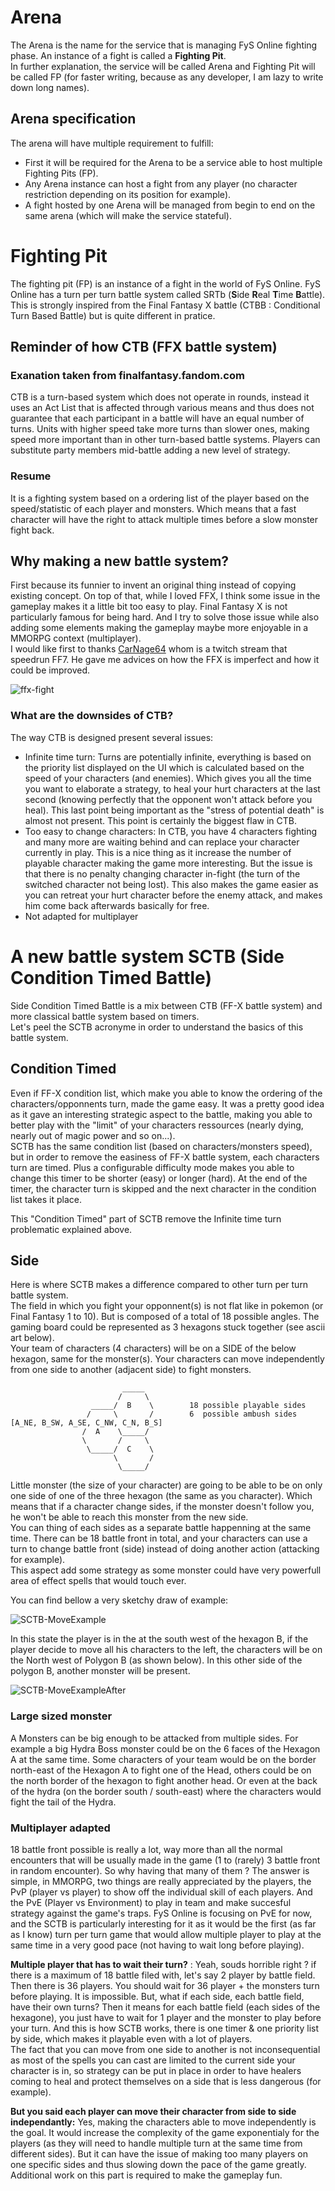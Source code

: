 # Arena 


The Arena is the name for the service that is managing FyS Online fighting phase. An instance of a fight is called a **Fighting Pit**.  
In further explanation, the service will be called Arena and Fighting Pit will be called FP (for faster writing, because as any developer, I am lazy to write down long names).

## Arena specification

The arena will have multiple requirement to fulfill:
* First it will be required for the Arena to be a service able to host multiple Fighting Pits (FP).
* Any Arena instance can host a fight from any player (no character restriction depending on its position for example).
* A fight hosted by one Arena will be managed from begin to end on the same arena (which will make the service stateful).

# Fighting Pit

The fighting pit (FP) is an instance of a fight in the world of FyS Online. FyS Online has a turn per turn battle system called SRTb (**S**ide **R**eal **T**ime **B**attle).  
This is strongly inspired from the Final Fantasy X battle (CTBB : Conditional Turn Based Battle) but is quite different in pratice.

## Reminder of how CTB (FFX battle system)

### Exanation taken from finalfantasy.fandom.com
CTB is a turn-based system which does not operate in rounds, instead it uses an Act List that is affected through various means and thus does not guarantee that each participant in a battle will have an equal number of turns. Units with higher speed take more turns than slower ones, making speed more important than in other turn-based battle systems. Players can substitute party members mid-battle adding a new level of strategy.  
  
### Resume
It is a fighting system based on a ordering list of the player based on the speed/statistic of each player and monsters. Which means that a fast character will have the right to attack multiple times before a slow monster fight back.

## Why making a new battle system?

First because its funnier to invent an original thing instead of copying existing concept. On top of that, while I loved FFX, I think some issue in the gameplay makes it a little bit too easy to play. Final Fantasy X is not particularly famous for being hard. And I try to solve those issue while also adding some elements making the gameplay maybe more enjoyable in a MMORPG context (multiplayer).  
I would like first to thanks [CarNage64](https://www.twitch.tv/carnage64) whom is a twitch stream that speedrun FF7. He gave me advices on how the FFX is imperfect and how it could be improved.

![ffx-fight](https://raw.githubusercontent.com/FreeYourSoul/FyS/master/doc/other/FFX-Fight.png)

### What are the downsides of CTB?

The way CTB is designed present several issues:
* Infinite time turn: Turns are potentially infinite, everything is based on the priority list displayed on the UI which is calculated based on the speed of your characters (and enemies). Which gives you all the time you want to elaborate a strategy, to heal your hurt characters at the last second (knowing perfectly that the opponent won't attack before you heal). This last point being important as the "stress of potential death" is almost not present. This point is certainly the biggest flaw in CTB.
* Too easy to change characters: In CTB, you have 4 characters fighting and many more are waiting behind and can replace your character currently in play. This is a nice thing as it increase the number of playable character making the game more interesting. But the issue is that there is no penalty changing character in-fight (the turn of the switched character not being lost). This also makes the game easier as you can retreat your hurt character before the enemy attack, and makes him come back afterwards basically for free.
* Not adapted for multiplayer

# A new battle system SCTB (Side Condition Timed Battle)

Side Condition Timed Battle is a mix between CTB (FF-X battle system) and more classical battle system based on timers.  
Let's peel the SCTB acronyme in order to understand the basics of this battle system.

## Condition Timed

Even if FF-X condition list, which make you able to know the ordering of the characters/opponnents turn, made the game easy. It was a pretty good idea as it gave an interesting strategic aspect to the battle, making you able to better play with the "limit" of your characters ressources (nearly dying, nearly out of magic power and so on...).  
SCTB has the same condition list (based on characters/monsters speed), but in order to remove the easiness of FF-X battle system, each characters turn are timed. Plus a configurable difficulty mode makes you able to change this timer to be shorter (easy) or longer (hard). At the end of the timer, the character turn is skipped and the next character in the condition list takes it place.  
  
This "Condition Timed" part of SCTB remove the Infinite time turn problematic explained above.

## Side

Here is where SCTB makes a difference compared to other turn per turn battle system.  
The field in which you fight your opponnent(s) is not flat like in pokemon (or Final Fantasy 1 to 10). But is composed of a total of 18 possible angles. The gaming board could be represented as 3 hexagons stuck together (see ascii art below).  
Your team of characters (4 characters) will be on a SIDE of the below hexagon, same for the monster(s). Your characters can move independently from one side to another (adjacent side) to fight monsters.
    
                             _____             
                            /     \          
                      _____/  B    \        18 possible playable sides  
                     /     \       /        6  possible ambush sides [A_NE, B_SW, A_SE, C_NW, C_N, B_S]  
                    /  A    \_____/           
                    \       /     \  
                     \_____/  C    \  
                           \       /   
                            \_____/  

Little monster (the size of your character) are going to be able to be on only one side of one of the three hexagon (the same as you character). Which means that if a character change sides, if the monster doesn't follow you, he won't be able to reach this monster from the new side.  
You can thing of each sides as a separate battle happenning at the same time. There can be 18 battle front in total, and your characters can use a turn to change battle front (side) instead of doing another action (attacking for example).  
This aspect add some strategy as some monster could have very powerfull area of effect spells that would touch ever.  
  
You can find bellow a very sketchy draw of example:

![SCTB-MoveExample](https://raw.githubusercontent.com/FreeYourSoul/FyS/master/doc/other/ExampleFySArena.png)

In this state the player is in the at the south west of the hexagon B, if the player decide to move all his characters to the left, the characters will be on the North west of Polygon B (as shown below). In this other side of the polygon B, another monster will be present.

![SCTB-MoveExampleAfter](https://raw.githubusercontent.com/FreeYourSoul/FyS/master/doc/other/ExampleFySArenaAfter.png)

### Large sized monster

A Monsters can be big enough to be attacked from multiple sides. For example a big Hydra Boss monster could be on the 6 faces of the Hexagon A at the same time. Some characters of your team would be on the border north-east of the Hexagon A to fight one of the Head, others could be on the north border of the hexagon to fight another head. Or even at the back of the hydra (on the border south / south-east) where the characters would fight the tail of the Hydra.    

### Multiplayer adapted

18 battle front possible is really a lot, way more than all the normal encounters that will be usually made in the game (1 to (rarely) 3 battle front in random encounter). So why having that many of them ? The answer is simple, in MMORPG, two things are really appreciated by the players, the PvP (player vs player) to show off the individual skill of each players. And the PvE (Player vs Environment) to play in team and make succesful strategy against the game's traps.
FyS Online is focusing on PvE for now, and the SCTB is particularly interesting for it as it would be the first (as far as I know) turn per turn game that would allow multiple player to play at the same time in a very good pace (not having to wait long before playing).  
  
**Multiple player that has to wait their turn?** : Yeah, souds horrible right ? if there is a maximum of 18 battle filed with, let's say 2 player by battle field. Then there is 36 players. You should wait for 36 player + the monsters turn before playing. It is impossible. But, what if each side, each battle field, have their own turns? Then it means for each battle field (each sides of the hexagone), you just have to wait for 1 player and the monster to play before your turn.
And this is how SCTB works, there is one timer & one priority list by side, which makes it playable even with a lot of players.  
The fact that you can move from one side to another is not inconsequential as most of the spells you can cast are limited to the current side your character is in, so strategy can be put in place in order to have healers coming to heal and protect themselves on a side that is less dangerous (for example).  
  
**But you said each player can move their character from side to side independantly:** Yes, making the characters able to move independently is the goal. It would increase the complexity of the game exponentialy for the players (as they will need to handle multiple turn at the same time from different sides). But it can have the issue of making too many players on one specific sides and thus slowing down the pace of the game greatly. Additional work on this part is required to make the gameplay fun. 
